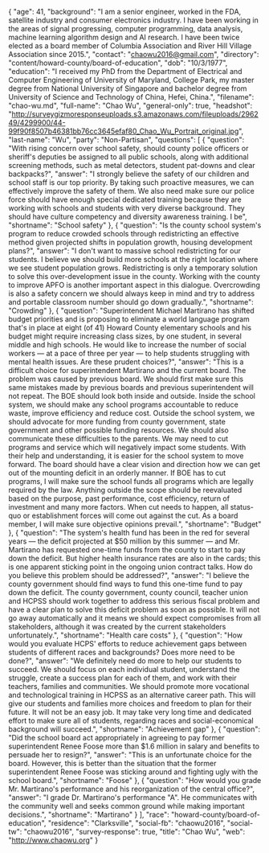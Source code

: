 {
  "age": 41,
  "background": "I am a senior engineer, worked in the FDA, satellite industry and consumer electronics industry. I have been working in the areas of signal progressing, computer programming, data analysis, machine learning algorithm design and AI research. I have been twice elected as a board member of Columbia Association and River Hill Village Association since 2015.",
  "contact": "chaowu2016@gmail.com",
  "directory": "content/howard-county/board-of-education",
  "dob": "10/3/1977",
  "education": "I received my PhD from the Department of Electrical and Computer Engineering of University of Maryland, College Park, my master degree from National University of Singapore and bachelor degree from University of Science and Technology of China, Hefei, China.",
  "filename": "chao-wu.md",
  "full-name": "Chao Wu",
  "general-only": true,
  "headshot": "http://surveygizmoresponseuploads.s3.amazonaws.com/fileuploads/296249/4299900/44-99f90f8507b46381bb76cc3645efaf80_Chao_Wu_Portrait_original.jpg",
  "last-name": "Wu",
  "party": "Non-Partisan",
  "questions": [
    {
      "question": "With rising concern over school safety, should county police officers or sheriff's deputies be assigned to all public schools, along with additional screening methods, such as metal detectors, student pat-downs and clear backpacks?",
      "answer": "I strongly believe the safety of our children and school staff is our top priority. By taking such proactive measures, we can effectively improve the safety of them. We also need make sure our police force should have enough special dedicated training because they are working with schools and students with very diverse background. They should have culture competency and diversity awareness training. I be",
      "shortname": "School safety"
    },
    {
      "question": "Is the county school system's program to reduce crowded schools through redistricting an effective method given projected shifts in population growth, housing development plans?",
      "answer": "I don't want to massive school redistricting for our students. I believe we should build more schools at the right location where we see student population grows. Redistricting is only a temporary solution to solve this over-development issue in the county. Working with the county to improve APFO is another important aspect in this dialogue. Overcrowding is also a safety concern we should always keep in mind and try to address and portable classroom number should go down gradually.",
      "shortname": "Crowding"
    },
    {
      "question": "Superintendent Michael Martirano has shifted budget priorities and is proposing to eliminate a world language program that's in place at eight (of 41) Howard County elementary schools and his budget might require increasing class sizes, by one student, in several middle and high schools. He would like to increase the number of social workers — at a pace of three per year — to help students struggling with mental health issues. Are these prudent choices?",
      "answer": "This is a difficult choice for superintendent Martirano and the current board. The problem was caused by previous board. We should first make sure this same mistakes made by previous boards and previous superintendent will not repeat. The BOE should look both inside and outside. Inside the school system, we should make any school programs accountable to reduce waste, improve efficiency and reduce cost. Outside the school system, we should advocate for more funding from county government, state government and other possible funding resources. We should also communicate these difficulties to the parents. We may need to cut programs and service which will negatively impact some students. With their help and understanding, it is easier for the school system to move forward. The board should have a clear vision and direction how we can get out of the mounting deficit in an orderly manner. If BOE has to cut programs, I will make sure the school funds all programs which are legally required by the law. Anything outside the scope should be reevaluated based on the purpose, past performance, cost efficiency, return of investment and many more factors. When cut needs to happen, all status-quo or establishment forces will come out against the cut. As a board member, I will make sure objective opinions prevail.",
      "shortname": "Budget"
    },
    {
      "question": "The system's health fund has been in the red for several years — the deficit projected at $50 million by this summer — and Mr. Martirano has requested one-time funds from the county to start to pay down the deficit. But higher health insurance rates are also in the cards; this is one apparent sticking point in the ongoing union contract talks. How do you believe this problem should be addressed?",
      "answer": "I believe the county government should find ways to fund this one-time fund to pay down the deficit. The county government, county council, teacher union and HCPSS should work together to address this serious fiscal problem and have a clear plan to solve this deficit problem as soon as possible. It will not go away automatically and it means we should expect compromises from all stakeholders, although it was created by the current stakeholders unfortunately.",
      "shortname": "Health care costs"
    },
    {
      "question": "How would you evaluate HCPS' efforts to reduce achievement gaps between students of different races and backgrounds? Does more need to be done?",
      "answer": "We definitely need do more to help our students to succeed. We should focus on each individual student, understand the struggle, create a success plan for each of them, and work with their teachers, families and communities. We should promote more vocational and technological training in HCPSS as an alternative career path. This will give our students and families more choices and freedom to plan for their future. It will not be an easy job. It may take very long time and dedicated effort to make sure all of students, regarding races and social-economical background will succeed.",
      "shortname": "Achievement gap"
    },
    {
      "question": "Did the school board act appropriately in agreeing to pay former superintendent Renee Foose more than $1.6 million in salary and benefits to persuade her to resign?",
      "answer": "This is an unfortunate choice for the board. However, this is better than the situation that the former superintendent Renee Foose was sticking around and fighting ugly with the school board.",
      "shortname": "Foose"
    },
    {
      "question": "How would you grade Mr. Martirano's performance and his reorganization of the central office?",
      "answer": "I grade Dr. Martirano's performance \"A\". He communicates with the community well and seeks common ground while making important decisions.",
      "shortname": "Martirano"
    }
  ],
  "race": "howard-county/board-of-education",
  "residence": "Clarksville",
  "social-fb": "chaowu2016",
  "social-tw": "chaowu2016",
  "survey-response": true,
  "title": "Chao Wu",
  "web": "http://www.chaowu.org"
}
